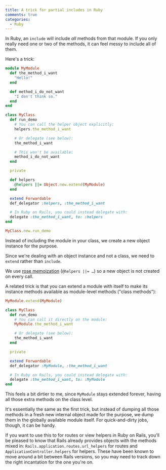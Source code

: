 ```yaml
---
title: A trick for partial includes in Ruby
comments: true
categories:
  - Ruby
---
```


In Ruby, an `include` will include *all* methods from that module. If you only really need one or two of the methods, it can feel messy to include all of them.

Here's a trick:

``` ruby
module MyModule
  def the_method_i_want
    "Hello!"
  end

  def method_i_do_not_want
    "I don't think so."
  end
end

class MyClass
  def run_demo
    # You can call the helper object explicitly:
    helpers.the_method_i_want

    # Or delegate (see below):
    the_method_i_want

    # This won't be available:
    method_i_do_not_want
  end

  private

  def helpers
    @helpers ||= Object.new.extend(MyModule)
  end

  extend Forwardable
  def_delegator :helpers, :the_method_i_want

  # In Ruby on Rails, you could instead delegate with:
  delegate :the_method_i_want, to: :helpers
end

MyClass.new.run_demo
```

Instead of including the module in your class, we create a new object instance for the purpose.

Since we're dealing with an object instance and not a class, we need to `extend` rather than `include`.

We use [rose memoization](/2016/01/rose-memoization/) (`@helpers ||= …`) so a new object is not created on every call.

A related trick is that you can extend a module with itself to make its instance methods available as module-level methods ("class methods"):

``` ruby
MyModule.extend(MyModule)

class MyClass
  def run_demo
    # You can call it directly on the module:
    MyModule.the_method_i_want

    # Or delegate (see below):
    the_method_i_want
  end

  private

  extend Forwardable
  def_delegator :MyModule, :the_method_i_want

  # In Ruby on Rails, you could instead delegate with:
  delegate :the_method_i_want, to: :MyModule
end
```

This feels a bit dirtier to me, since `MyModule` stays extended forever, having all those extra methods on the class level.

It's essentially the same as the first trick, but instead of dumping all those methods in a fresh new internal object made for the purpose, we dump them in the globally available module itself. For quick-and-dirty jobs, though, it can be handy.

If you want to use this to for routes or view helpers in Ruby on Rails, you'll be pleased to know that Rails already provides objects with the methods mixed in: `Rails.application.routes.url_helpers` for routes and `ApplicationController.helpers` for helpers. These have been known to move around a bit between Rails versions, so you may need to track down the right incantation for the one you're on.
